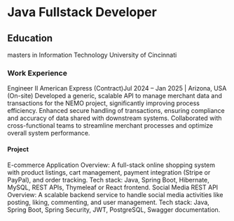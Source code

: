 # Java Fullstack Developer
## Education
masters in Information Technology 
University of Cincinnati
### Work Experience
Engineer II
American Express (Contract)Jul 2024 – Jan 2025 | Arizona, USA (On-site)
Developed a generic, scalable API to manage merchant data and transactions for the NEMO project, significantly improving process efficiency.
Enhanced secure handling of transactions, ensuring compliance and accuracy of data shared with downstream systems.
Collaborated with cross-functional teams to streamline merchant processes and optimize overall system performance.
#### Project
E-commerce Application
Overview: A full-stack online shopping system with product listings, cart management, payment integration (Stripe or PayPal), and order tracking.
Tech stack: Java, Spring Boot, Hibernate, MySQL, REST APIs, Thymeleaf or React frontend.
Social Media REST API
Overview: A scalable backend service to handle social media activities like posting, liking, commenting, and user management.
Tech stack: Java, Spring Boot, Spring Security, JWT, PostgreSQL, Swagger documentation.
